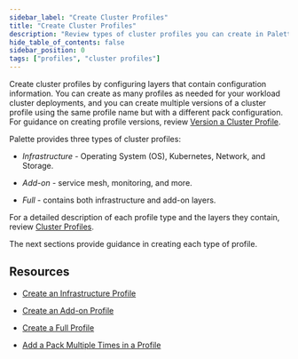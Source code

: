 ```yaml
---
sidebar_label: "Create Cluster Profiles"
title: "Create Cluster Profiles"
description: "Review types of cluster profiles you can create in Palette."
hide_table_of_contents: false
sidebar_position: 0
tags: ["profiles", "cluster profiles"]
---
```



Create cluster profiles by configuring layers that contain configuration information. You can create as many profiles as needed for your workload cluster deployments, and you can create multiple versions of a cluster profile using the same profile name but with a different pack configuration. For guidance on creating profile versions, review [Version a Cluster Profile](../modify-cluster-profiles/version-cluster-profile.md).

Palette provides three types of cluster profiles: 

- *Infrastructure* - Operating System (OS), Kubernetes, Network, and Storage.

- *Add-on* - service mesh, monitoring, and more.

- *Full* - contains both infrastructure and add-on layers.

For a detailed description of each profile type and the layers they contain, review [Cluster Profiles](../cluster-profiles.md). 

The next sections provide guidance in creating each type of profile.


## Resources

- [Create an Infrastructure Profile](create-infrastructure-profile.md)

- [Create an Add-on Profile](../create-cluster-profiles/create-addon-profile/create-addon-profile.md)

- [Create a Full Profile](create-full-profile.md)

- [Add a Pack Multiple Times in a Profile](add-pack-multiple-times-in-profile.md)